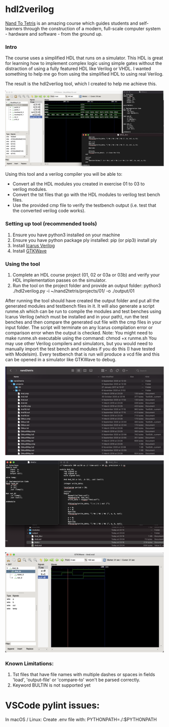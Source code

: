 # hdl2verilog

[Nand To Tetris](nand2tetris.org) is an amazing course which guides students and self-learners through the construction of a modern, full-scale computer system - hardware and software - from the ground up.

### Intro

The course uses a simplified HDL that runs on a simulator. This HDL is great for learning how to implement complex logic using simple gates without the distraction of using a fully featured HDL like Verilog or VHDL. I wanted something to help me go from using the simplified HDL to using real Verilog.

The result is the hdl2verliog tool, which I created to help me achieve this.

![Example: Intro](./assets/Intro.png?raw=true)

Using this tool and a verilog compiler you will be able to: 
- Convert all the HDL modules you created in exercise 01 to 03 to verilog modules.
- Convert the tst files that go with the HDL modules to verilog test bench files.
- Use the provided cmp file to verify the testbench output (i.e. test that the converted verilog code works).

### Setting up tool (recommended tools)
1. Ensure you have python3 installed on your machine
2. Ensure you have python package ply installed: pip (or pip3) install ply
3. Install [Icarus Verilog](http://iverilog.icarus.com/)
4. Install [GTKWave](http://gtkwave.sourceforge.net/)

### Using the tool
1. Complete an HDL course project (01, 02 or 03a or 03b) and verify your HDL implementation passes on the simulator.
2. Run the tool on the project folder and provide an output folder:
python3 ./hdl2verilog.py -i ~/nand2tetris/projects/01/ -o ./output/01

After running the tool should have created the output folder and put all the generated modules and testbench files in it. It will also generate a script runme.sh which can be run to compile the modules and test benches using Icarus Verilog (which must be installed and in your path), run the test benches and then compare the generated out file with the cmp files in your input folder. The script will terminate on any Icarus compilation error or comparison error when the output is checked.
Note: You might need to make runme.sh executable using the command: chmod +x runme.sh
You may use other Verilog compilers and simulators, but you would need to manually import the test bench and modules if you do this (I have tested with Modelsim).
Every testbench that is run will produce a vcd file and this can be opened in a simulator like GTKWave to debug.

![Example: Generated And](./assets/Nand2Tetris_Project_Folder.png?raw=true "Example: Generated And")

![Example: Generated And](./assets/Generated_And_Example.png?raw=true "Example: Generated And")

![Example: Generated And In Simulator](./assets/GTKWave.png?raw=true "Example: Generated And")

### Known Limitations:
1. Tst files that have file names with multiple dashes or spaces in fields 'load', 'output-file' or 'compare-to' won't be parsed correctly.
2. Keyword BULTIN is not supported yet

# VSCode pylint issues:
In macOS / Linux:
Create .env file with:
PYTHONPATH=./:$PYTHONPATH